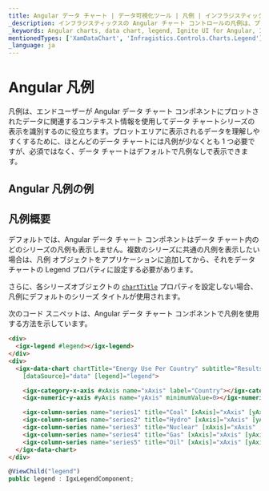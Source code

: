 ```yaml
---
title: Angular データ チャート | データ可視化ツール | 凡例 | インフラジスティックス
_description: インフラジスティックスの Angular チャート コントロールの凡例は、プロットされたデータに関連するコンテキスト情報を表示します。Ignite UI for Angular グラフ凡例をお試しください!
_keywords: Angular charts, data chart, legend, Ignite UI for Angular, Infragistics, Angular チャート, データ チャート, 凡例, インフラジスティックス
mentionedTypes: ['XamDataChart', 'Infragistics.Controls.Charts.Legend']
_language: ja
---
```


# Angular 凡例

凡例は、エンドユーザーが Angular データ チャート コンポネントにプロットされたデータに関連するコンテキスト情報を使用してデータ チャートシリーズの表示を識別するのに役立ちます。プロットエリアに表示されるデータを理解しやすくするために、ほとんどのデータ チャートには凡例が少なくとも 1 つ必要ですが、必須ではなく、データ チャートはデフォルトで凡例なしで表示できます。

## Angular 凡例の例

<code-view style="height: 500px"
           data-demos-base-url="{environment:dvDemosBaseUrl}"
           iframe-src="{environment:dvDemosBaseUrl}/charts/data-chart-legends"
           alt="Angular 凡例の例"
           github-src="charts/data-chart/legends">
</code-view>

<div class="divider--half"></div>

## 凡例概要

デフォルトでは、Angular データ チャート コンポネントはデータ チャート内のどのシリーズの凡例も表示しません。複数のシリーズに共通の凡例を表示したい場合は、凡例 オブジェクトをアプリケーションに追加してから、それをデータ チャートの Legend プロパティに設定する必要があります。

さらに、各シリーズオブジェクトの [`chartTitle`]({environment:dvApiBaseUrl}/products/ignite-ui-angular/api/docs/typescript/latest/classes/igxseriesviewercomponent.html#charttitle) プロパティを設定しない場合、凡例にデフォルトのシリーズ タイトルが使用されます。

次のコード スニペットは、Angular データ チャート コンポネントで凡例を使用する方法を示しています。

```html
<div>
  <igx-legend #legend></igx-legend>
</div>
<div>
  <igx-data-chart chartTitle="Energy Use Per Country" subtitle="Results over a two year period" height="600px" width="100%"
    [dataSource]="data" [legend]="legend">

    <igx-category-x-axis #xAxis name="xAxis" label="Country"></igx-category-x-axis>
    <igx-numeric-y-axis #yAxis name="yAxis" minimumValue=0></igx-numeric-y-axis>

    <igx-column-series name="series1" title="Coal" [xAxis]="xAxis" [yAxis]="yAxis" valueMemberPath="Coal"></igx-column-series>
    <igx-column-series name="series2" title="Hydro" [xAxis]="xAxis" [yAxis]="yAxis" valueMemberPath="Hydro"></igx-column-series>
    <igx-column-series name="series3" title="Nuclear" [xAxis]="xAxis" [yAxis]="yAxis" valueMemberPath="Nuclear"></igx-column-series>
    <igx-column-series name="series4" title="Gas" [xAxis]="xAxis" [yAxis]="yAxis" valueMemberPath="Gas"></igx-column-series>
    <igx-column-series name="series5" title="Oil" [xAxis]="xAxis" [yAxis]="yAxis" valueMemberPath="Oil"></igx-column-series>
  </igx-data-chart>
</div>
```

```ts
@ViewChild("legend")
public legend : IgxLegendComponent;
```
